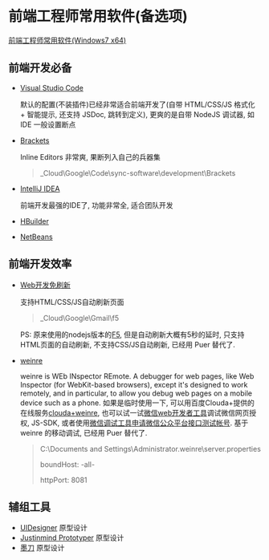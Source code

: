 # 前端工程师常用软件(备选项)
[前端工程师常用软件(Windows7 x64)](https://github.com/f2e-journey/treasure/blob/master/software.md)

## 前端开发必备
* [Visual Studio Code](https://code.visualstudio.com/)

  默认的配置(不装插件)已经非常适合前端开发了(自带 HTML/CSS/JS 格式化 + 智能提示, 还支持 JSDoc, 跳转到定义), 更爽的是自带 NodeJS 调试器, 如 IDE 一般设置断点
* [Brackets](http://brackets.io/)

  Inline Editors 非常爽, 果断列入自己的兵器集
  > _Cloud\Google\Code\sync-software\development\Brackets

* [IntelliJ IDEA](https://www.jetbrains.com/idea/)

  前端开发最强的IDE了, 功能非常全, 适合团队开发 
  
* [HBuilder](http://dcloud.io/)
* [NetBeans](https://netbeans.org/downloads/6.8/index.html)

## 前端开发效率
* [Web开发免刷新](http://getf5.com/)
 
  支持HTML/CSS/JS自动刷新页面
  > _Cloud\Google\Gmail\f5
  
  PS: 原来使用的nodejs版本的[F5](https://github.com/island205/f5), 但是自动刷新大概有5秒的延时, 只支持HTML页面的自动刷新, 不支持CSS/JS自动刷新, 已经用 Puer 替代了.

* [weinre](http://people.apache.org/~pmuellr/weinre/)

  weinre is WEb INspector REmote. A debugger for web pages, like Web Inspector (for WebKit-based browsers), except it's designed to work remotely, and in particular, to allow you debug web pages on a mobile device such as a phone. 如果是临时使用一下, 可以用百度Clouda+提供的在线服务[clouda+weinre](http://weinre123.duapp.com/), 也可以试一试[微信web开发者工具](http://mp.weixin.qq.com/wiki/10/e5f772f4521da17fa0d7304f68b97d7e.html)调试微信网页授权, JS-SDK, 或者使用[微信调试工具](http://blog.qqbrowser.cc/)[申请微信公众平台接口测试帐号](http://mp.weixin.qq.com/debug/cgi-bin/sandbox?t=sandbox/login). 基于 weinre 的移动调试, 已经用 Puer 替代了.
  > C:\Documents and Settings\Administrator\.weinre\server.properties
  >
  > boundHost:    -all-
  >
  > httpPort:     8081


## 辅组工具
* [UIDesigner](http://uid.cdc.tencent.com/) 原型设计
* [Justinmind Prototyper](http://www.justinmind.com/) 原型设计
* [墨刀](https://modao.io/workspace) 原型设计
